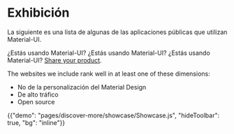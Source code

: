 # Exhibición

<p class="description">La siguiente es una lista de algunas de las aplicaciones públicas que utilizan Material-UI.</p>

¿Estás usando Material-UI? ¿Estás usando Material-UI? ¿Estás usando Material-UI? [Share your product](https://github.com/mui-org/material-ui/issues/22426).

The websites we include rank well in at least one of these dimensions:

- No de la personalización del Material Design
- De alto tráfico
- Open source

{{"demo": "pages/discover-more/showcase/Showcase.js", "hideToolbar": true, "bg": "inline"}}
